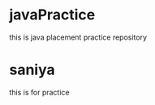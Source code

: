 # javaPractice
this is java placement practice repository
<br>
<h1>saniya</h1>
this is for practice
